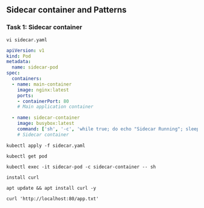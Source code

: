 ## Sidecar container and Patterns

### Task 1: Sidecar container
```
vi sidecar.yaml
```
```yaml
apiVersion: v1
kind: Pod
metadata:
  name: sidecar-pod
spec:
  containers:
  - name: main-container
    image: nginx:latest
    ports:
    - containerPort: 80
    # Main application container

  - name: sidecar-container
    image: busybox:latest
    command: ['sh', '-c', 'while true; do echo "Sidecar Running"; sleep 10; done']
    # Sidecar container

```
```	
kubectl apply -f sidecar.yaml
```
```
kubectl get pod
```
```
kubectl exec -it sidecar-pod -c sidecar-container -- sh
```
```
install curl
```
```
apt update && apt install curl -y
```
``` 
curl 'http://localhost:80/app.txt'
```
